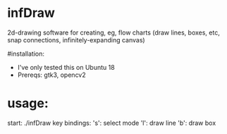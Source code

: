 # infDraw
2d-drawing software for creating, eg, flow charts (draw lines, boxes, etc, snap connections, infinitely-expanding canvas)

#installation:
 - I've only tested this on Ubuntu 18
 - Prereqs: gtk3, opencv2

# usage:
 start: ./infDraw
 key bindings: 
   's': select mode
   'l': draw line 
   'b': draw box
